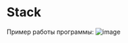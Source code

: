 # Stack
Пример работы программы:
![image](https://github.com/user-attachments/assets/c204f4a5-7dad-45ef-ac67-2e64f7389ed0)
